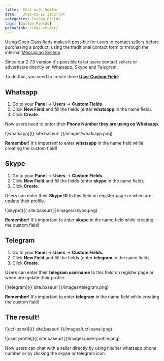```yaml
---
title:  Chat with Seller
date:   2016-02-12 11:27:04
categories: Custom Fields
tags: [Custom Fields]
permalink: /chat-seller/
---
```

Using Open Classifieds makes it possible for users to contact sellers before purchasing a product, using the traditional contact form or through the internal [Messaging System](http://docs.yclas.com/how-to-use-messaging-system/). 

Since our 2.7.0 version it's possible to let users contact sellers or advertisers directly on Whatsapp, Skype and Telegram.

To do that, you need to create three [**User Custom Field**](http://docs.yclas.com/users-custom-fields/):

## Whatsapp

1. Go to your **Panel** -> **Users** -> **Custom Fields**.
2. Click **New Field** and fill the fields (enter **whatsapp** in the name field).
3. Click **Create**.

Now users need to enter their **Phone Number they are using on Whatsapp**.

![whatsapp]({{ site.baseurl }}/images/whatsapp.png)

**Remember!** It's important to enter **whatsapp** in the name field while creating the custom field!

## Skype

1. Go to your **Panel** -> **Users** -> **Custom Fields**.
2. Click **New Field** and fill the fields (enter **skype** in the name field).
3. Click **Create**.

Users can enter their **Skype ID** to this field on register page or when are update their profile.

![skype]({{ site.baseurl }}/images/skype.png)

**Remember!** It's important to enter **skype** in the name field while creating the custom field!

## Telegram

1. Go to your **Panel** -> **Users** -> **Custom Fields**.
2. Click **New Field** and fill the fields (enter **telegram** in the name field).
3. Click **Create**.

Users can enter their **telegram username** to this field on register page or when are update their profile.

![telegram]({{ site.baseurl }}/images/telegram.png)

**Remember!** It's important to enter **telegram** in the name field while creating the custom field!

## The result! 

![ucf-panel]({{ site.baseurl }}/images/ucf-panel.png)

![user profile]({{ site.baseurl }}/images/user-profile.png)

Now users can chat with a seller directly by using his/her whatsapp phone number or by clicking the skype or telegram icon.




